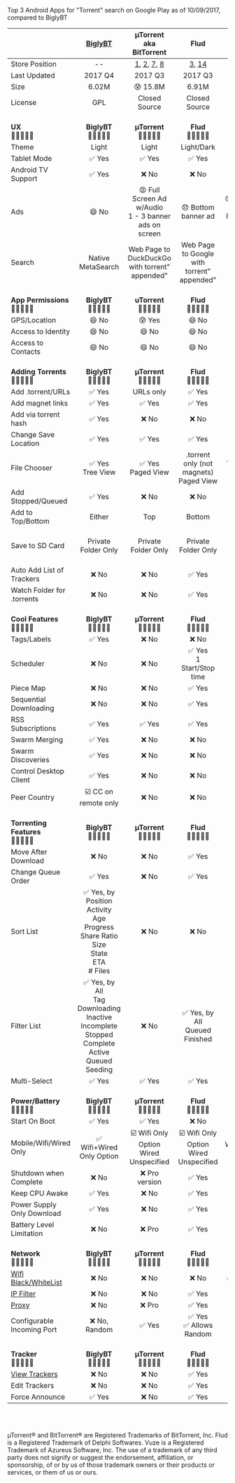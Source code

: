 Top 3 Android Apps for "Torrent" search on Google Play as of 10/09/2017, compared to BiglyBT

|   | [BiglyBT](https://play.google.com/store/apps/details?id=com.biglybt.android.client) | µTorrent<br/>aka BitTorrent | Flud | tTorrent | Vuze |
|  ------ | :------: | :------: | :------: | :------: | :------: |
|  Store Position | -- | [1](https://play.google.com/store/apps/details?id=com.utorrent.client), [2](https://play.google.com/store/apps/details?id=com.bittorrent.client), [7](https://play.google.com/store/apps/details?id=com.bittorrent.client.pro), [8](https://play.google.com/store/apps/details?id=com.utorrent.client.pro) | [3](https://play.google.com/store/apps/details?id=com.delphicoder.flud), [14](https://play.google.com/store/apps/details?id=com.delphicoder.flud.paid) | [4](https://play.google.com/store/apps/details?id=hu.tagsoft.ttorrent.lite), [27](https://play.google.com/store/apps/details?id=hu.tagsoft.ttorrent.noads) | [5](https://play.google.com/store/apps/details?id=com.vuze.torrent.downloader) |
|  Last Updated | 2017 Q4 | 2017 Q3 | 2017 Q3 | 2017 Q3 | 2016 Q1 |
|  Size | 6.02M | :cold_sweat: 15.8M | 6.91M | 7.42M | 5.52M |
|  License | GPL | Closed Source | Closed Source | Closed Source | Unknown |
|  <br/> **UX** <br/> :leaves::leaves::leaves::leaves::leaves: | <br/>**BiglyBT**<br/> :leaves::leaves::leaves::leaves::leaves: | <br/> **µTorrent**<br/>:leaves::leaves::leaves::leaves::leaves: | <br/> **Flud**<br/> :leaves::leaves::leaves::leaves::leaves: | <br/> **tTorrent**<br/>:leaves::leaves::leaves::leaves::leaves: | <br/> **Vuze**<br/>:leaves::leaves::leaves::leaves::leaves: |
|  Theme | Light | Light | Light/Dark | Light/Dark | Light |
|  Tablet Mode | :white_check_mark: Yes | :white_check_mark: Yes | :white_check_mark: Yes | :white_check_mark: Yes | :white_check_mark: Yes |
|  Android TV Support | :white_check_mark: Yes | :x: No | :x: No | :x: No | :x: No |
|  Ads | :smile: No | :rage: Full Screen Ad w/Audio<br/>1 - 3 banner ads on screen | :disappointed: Bottom banner ad | :disappointed: Bottom banner ad<br/>Full screen video ads | :disappointed: PRO badge ad |
|  Search | Native MetaSearch | Web Page to DuckDuckGo<br/>with torrent" appended" | Web Page to Google<br/>with torrent" appended" | Opens "Search App" (default is Google) | Web Page to Google<br/>with torrent" appended" |
|  <br/> **App Permissions**<br/> :leaves::leaves::leaves::leaves::leaves: | <br/>**BiglyBT**<br/> :leaves::leaves::leaves::leaves::leaves: | <br/> **uTorrent**<br/> :leaves::leaves::leaves::leaves::leaves: | <br/> **Flud**<br/> :leaves::leaves::leaves::leaves::leaves: | <br/> **tTorrent**<br/>:leaves::leaves::leaves::leaves::leaves: | <br/> **Vuze**<br/>  :leaves::leaves::leaves::leaves::leaves: |
|  GPS/Location | :smile: No | :cold_sweat: Yes | :smile: No | :smile: No | :cold_sweat: Yes |
|  Access to Identity | :smile: No | :smile: No | :smile: No | :cold_sweat: Yes | :cold_sweat: Yes |
|  Access to Contacts | :smile: No | :smile: No | :smile: No | :smile: No | :cold_sweat: Yes |
|  <br/> **Adding Torrents**<br/> :leaves::leaves::leaves::leaves::leaves: | <br/>**BiglyBT**<br/> :leaves::leaves::leaves::leaves::leaves: | <br/> **µTorrent**<br/> :leaves::leaves::leaves::leaves::leaves: | <br/> **Flud**<br/> :leaves::leaves::leaves::leaves::leaves: | <br/> **tTorrent**<br/>:leaves::leaves::leaves::leaves::leaves: | <br/> **Vuze**<br/>:leaves::leaves::leaves::leaves::leaves: |
|  Add .torrent/URLs | :white_check_mark: Yes | URLs only | :white_check_mark: Yes | Magnet URI | :white_check_mark: Yes |
|  Add magnet links | :white_check_mark: Yes | :white_check_mark: Yes | :white_check_mark: Yes | :white_check_mark: Yes | :white_check_mark: Yes |
|  Add via torrent hash | :white_check_mark: Yes | :x: No | :x: No | :x: No | :white_check_mark: Yes |
|  Change Save Location | :white_check_mark: Yes | :white_check_mark: Yes | :white_check_mark: Yes | :white_check_mark: Yes | :white_check_mark: Yes |
|  File Chooser | :white_check_mark: Yes<br/>Tree View | :white_check_mark: Yes<br/>Paged View | .torrent only (not magnets)<br/>Paged View | .torrent only (not magnets)<br/>Paged View | :white_check_mark: Yes<br/>Flat View |
|  Add Stopped/Queued | :white_check_mark: Yes | :x: No | :x: No | :x: No | :x: No |
|  Add to Top/Bottom | Either | Top | Bottom | Bottom | Bottom |
|  Save to SD Card | Private Folder Only | Private Folder Only | Private Folder Only | :white_check_mark: Yes | Private Folder Only (but crashes) |
|  Auto Add List of Trackers | :x: No | :x: No | :white_check_mark: Yes | :x: No | :x: No |
|  Watch Folder for .torrents | :x: No | :x: No | :white_check_mark: Yes | :white_check_mark: Yes | :x: No |
|  <br/> **Cool Features**<br/> :leaves::leaves::leaves::leaves::leaves: | <br/>**BiglyBT**<br/> :leaves::leaves::leaves::leaves::leaves: | <br/> **µTorrent**<br/> :leaves::leaves::leaves::leaves::leaves: | <br/> **Flud**<br/> :leaves::leaves::leaves::leaves::leaves: | <br/> **tTorrent**<br/>:leaves::leaves::leaves::leaves::leaves: | <br/> **Vuze**<br/>:leaves::leaves::leaves::leaves::leaves: |
|  Tags/Labels | :white_check_mark: Yes | :x: No | :x: No | :white_check_mark: Yes | :x: No |
|  Scheduler | :x: No | :x: No | :white_check_mark: Yes<br/>1 Start/Stop time | :white_check_mark: Yes; Time Range | :x: No |
|  Piece Map | :x: No | :x: No | :white_check_mark: Yes | :white_check_mark: Yes | :x: No |
|  Sequential Downloading | :x: No | :x: No | :white_check_mark: Yes | :white_check_mark: Yes | :x: No |
|  RSS Subscriptions | :white_check_mark: Yes | :white_check_mark: Yes | :white_check_mark: Yes | :white_check_mark: Yes | :x: No |
|  Swarm Merging | :white_check_mark: Yes | :x: No | :x: No | :x: No | :x: No |
|  Swarm Discoveries | :white_check_mark: Yes | :x: No | :x: No | :x: No | :x: No |
|  Control Desktop Client | :white_check_mark: Yes | :x: No | :x: No | :x: No | :x: No |
|  Peer Country | :ballot_box_with_check: CC on remote only | :x: No | :x: No | :white_check_mark: Yes, flag | :x: No |
|  <br/> **Torrenting Features**<br/> :leaves::leaves::leaves::leaves::leaves: | <br/>**BiglyBT**<br/> :leaves::leaves::leaves::leaves::leaves: | <br/> **µTorrent**<br/> :leaves::leaves::leaves::leaves::leaves: | <br/> **Flud**<br/> :leaves::leaves::leaves::leaves::leaves: | <br/> **tTorrent**<br/>:leaves::leaves::leaves::leaves::leaves: | <br/> **Vuze**<br/>:leaves::leaves::leaves::leaves::leaves: |
|  Move After Download | :x: No | :x: No | :white_check_mark: Yes | :white_check_mark: Yes, Global | :x: No |
|  Change Queue Order | :white_check_mark: Yes | :x: No | :white_check_mark: Yes | :white_check_mark: Yes | :x: No |
|  Sort List | :white_check_mark: Yes, by<br/>Position<br/>Activity<br/>Age<br/>Progress<br/>Share Ratio<br/>Size<br/>State<br/>ETA<br/># Files | :x: No | :x: No | :white_check_mark: Yes, by<br/>Name<br/>Size<br/>State<br/>Progress<br/>Ratio<br/>UL Speed<br/>DL Speed<br/>Finish Date<br/>Seeding Time | :x: No |
|  Filter List | :white_check_mark: Yes, by<br/>All<br/>Tag<br/>Downloading<br/>Inactive<br/>Incomplete<br/>Stopped<br/>Complete<br/>Active<br/>Queued<br/>Seeding | :x: No | :white_check_mark: Yes, by<br/>All<br/>Queued<br/>Finished | :white_check_mark: Yes, by<br/>All<br/>Tag<br/>Downloading<br/>Complete<br/>Checking<br/>Paused | :white_check_mark: Yes, by<br/>All<br/>Downloading<br/>Complete |
|  Multi-Select | :white_check_mark: Yes | :white_check_mark: Yes | :white_check_mark: Yes | :white_check_mark: Yes | :x: No |
|  <br/> **Power/Battery**<br/> :leaves::leaves::leaves::leaves::leaves: | <br/>**BiglyBT**<br/> :leaves::leaves::leaves::leaves::leaves: | <br/> **µTorrent**<br/> :leaves::leaves::leaves::leaves::leaves: | <br/> **Flud**<br/> :leaves::leaves::leaves::leaves::leaves: | <br/> **tTorrent**<br/>:leaves::leaves::leaves::leaves::leaves: | <br/> **Vuze**<br/>:leaves::leaves::leaves::leaves::leaves: |
|  Start On Boot | :white_check_mark: Yes | :white_check_mark: Yes | :x: No | :white_check_mark: Yes | :white_check_mark: Yes |
|  Mobile/Wifi/Wired Only | :white_check_mark: Wifi+Wired Only Option | :ballot_box_with_check: Wifi Only Option<br/>Wired Unspecified | :ballot_box_with_check: Wifi Only Option<br/>Wired Unspecified | :ballot_box_with_check: Wifi/WiMAX/SSID<br/>Wired Unspecified | :ballot_box_with_check: Wifi Only Option<br/>Wired Unspecified |
|  Shutdown when Complete | :x: No | :x: Pro version | :white_check_mark: Yes | :white_check_mark: Yes | :x: No |
|  Keep CPU Awake | :white_check_mark: Yes | :x: No | :white_check_mark: Yes | :white_check_mark: Yes | :white_check_mark: Yes |
|  Power Supply Only Download | :white_check_mark: Yes | :x: No | :white_check_mark: Yes | :white_check_mark: Yes | :x: Pro version? |
|  Battery Level Limitation | :x: No | :x: Pro | :white_check_mark: Yes | :white_check_mark: Yes | :x: No |
|  <br/> **Network**<br/> :leaves::leaves::leaves::leaves::leaves: | <br/>**BiglyBT**<br/> :leaves::leaves::leaves::leaves::leaves: | <br/> **µTorrent**<br/>:leaves::leaves::leaves::leaves::leaves: | <br/> **Flud**<br/> :leaves::leaves::leaves::leaves::leaves: | <br/> **tTorrent**<br/>:leaves::leaves::leaves::leaves::leaves: | <br/> **Vuze**<br/>:leaves::leaves::leaves::leaves::leaves: |
|  [Wifi Black/WhiteList](https://vote.biglybt.com/android#Issue4) | :x: No | :x: No | :x: No | :white_check_mark: Yes, WhiteList | :x: No |
|  [IP Filter](https://vote.biglybt.com/android#Issue5) | :x: No | :x: No | :white_check_mark: Yes | :white_check_mark: Yes | :x: No |
|  [Proxy](https://vote.biglybt.com/android#Issue6) | :x: No | :x: Pro | :white_check_mark: Yes | :white_check_mark: Yes | :x: No |
|  Configurable Incoming Port | :x: No, Random | :white_check_mark: Yes | :white_check_mark: Yes<br/>:white_check_mark: Allows Random | :white_check_mark: Yes<br/>:white_check_mark: Allows Random | :white_check_mark: Yes |
|  <br/> **Tracker**<br/> :leaves::leaves::leaves::leaves::leaves: | <br/>**BiglyBT**<br/> :leaves::leaves::leaves::leaves::leaves: | <br/> **µTorrent**<br/>:leaves::leaves::leaves::leaves::leaves: | <br/> **Flud**<br/> :leaves::leaves::leaves::leaves::leaves: | <br/> **tTorrent**<br/>:leaves::leaves::leaves::leaves::leaves: | <br/> **Vuze**<br/>:leaves::leaves::leaves::leaves::leaves: |
|  [View Trackers](https://vote.biglybt.com/android#Issue3) | :x: No | :x: No | :white_check_mark: Yes | :white_check_mark: Yes | :white_check_mark: Yes |
|  Edit Trackers | :x: No | :x: No | :white_check_mark: Yes | :white_check_mark: Yes | :x: No |
|  Force Announce | :white_check_mark: Yes | :x: No | :white_check_mark: Yes | :white_check_mark: Yes | :x: No |

<br><br>

µTorrent® and BitTorrent® are Registered Trademarks of BitTorrent, Inc.  Flud is a Registered Trademark of Delphi Softwares.  Vuze is a Registered Trademark of Azureus Software, Inc. The use of a trademark of any third party does not signify or suggest the endorsement, affiliation, or sponsorship, of or by us of those trademark owners or their products or services, or them of us or ours.
